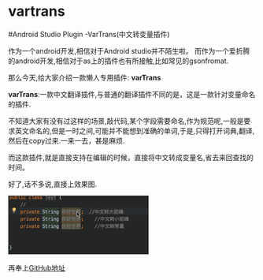 # vartrans
#Android Studio Plugin -VarTrans(中文转变量插件)


作为一个android开发,相信对于Android studio并不陌生啦。
而作为一个爱折腾的android开发,相信对于as上的插件也有所接触,比如常见的gsonfromat.

那么今天,给大家介绍一款懒人专用插件: **varTrans** 

**varTrans**:一款中文翻译插件,与普通的翻译插件不同的是，这是一款针对变量命名的插件.

不知道大家有没有过这样的场景,敲代码,某个字段需要命名,作为规范呢,一般是要求英文命名的,但是一时之间,可能并不能想到准确的单词,于是,只得打开词典,翻译,然后在copy过来.一来一去，甚是麻烦.

而这款插件,就是直接支持在编辑的时候，直接将中文转成变量名,省去来回查找的时间。

好了,话不多说,直接上效果图.

![效果图](https://github.com/quietUncle/vartrans/blob/master/vartrans.gif)


再奉上[GitHub地址](https://github.com/quietUncle/vartrans)


